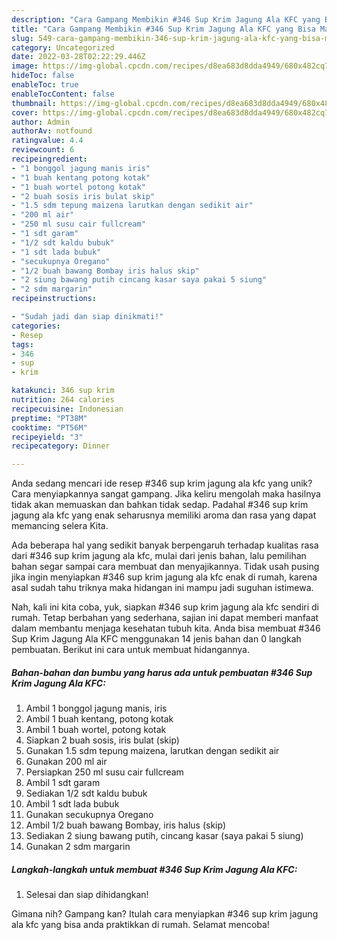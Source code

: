 ```yaml
---
description: "Cara Gampang Membikin #346 Sup Krim Jagung Ala KFC yang Bisa Manjain Lidah"
title: "Cara Gampang Membikin #346 Sup Krim Jagung Ala KFC yang Bisa Manjain Lidah"
slug: 549-cara-gampang-membikin-346-sup-krim-jagung-ala-kfc-yang-bisa-manjain-lidah
category: Uncategorized
date: 2022-03-28T02:22:29.446Z
image: https://img-global.cpcdn.com/recipes/d8ea683d8dda4949/680x482cq70/346-sup-krim-jagung-ala-kfc-foto-resep-utama.jpg
hideToc: false
enableToc: true
enableTocContent: false
thumbnail: https://img-global.cpcdn.com/recipes/d8ea683d8dda4949/680x482cq70/346-sup-krim-jagung-ala-kfc-foto-resep-utama.jpg
cover: https://img-global.cpcdn.com/recipes/d8ea683d8dda4949/680x482cq70/346-sup-krim-jagung-ala-kfc-foto-resep-utama.jpg
author: Admin
authorAv: notfound
ratingvalue: 4.4
reviewcount: 6
recipeingredient:
- "1 bonggol jagung manis iris"
- "1 buah kentang potong kotak"
- "1 buah wortel potong kotak"
- "2 buah sosis iris bulat skip"
- "1.5 sdm tepung maizena larutkan dengan sedikit air"
- "200 ml air"
- "250 ml susu cair fullcream"
- "1 sdt garam"
- "1/2 sdt kaldu bubuk"
- "1 sdt lada bubuk"
- "secukupnya Oregano"
- "1/2 buah bawang Bombay iris halus skip"
- "2 siung bawang putih cincang kasar saya pakai 5 siung"
- "2 sdm margarin"
recipeinstructions:

- "Sudah jadi dan siap dinikmati!"
categories:
- Resep
tags:
- 346
- sup
- krim

katakunci: 346 sup krim 
nutrition: 264 calories
recipecuisine: Indonesian
preptime: "PT38M"
cooktime: "PT56M"
recipeyield: "3"
recipecategory: Dinner

---
```





Anda sedang mencari ide resep #346 sup krim jagung ala kfc yang unik? Cara menyiapkannya sangat gampang. Jika keliru mengolah maka hasilnya tidak akan memuaskan dan bahkan tidak sedap. Padahal #346 sup krim jagung ala kfc yang enak seharusnya memiliki aroma dan rasa yang dapat memancing selera Kita.







Ada beberapa hal yang sedikit banyak berpengaruh terhadap kualitas rasa dari #346 sup krim jagung ala kfc, mulai dari jenis bahan, lalu pemilihan bahan segar sampai cara membuat dan menyajikannya. Tidak usah pusing jika ingin menyiapkan #346 sup krim jagung ala kfc enak di rumah, karena asal sudah tahu triknya maka hidangan ini mampu jadi suguhan istimewa.






Nah, kali ini kita coba, yuk, siapkan #346 sup krim jagung ala kfc sendiri di rumah. Tetap berbahan yang sederhana, sajian ini dapat memberi manfaat dalam membantu menjaga kesehatan tubuh kita. Anda bisa membuat #346 Sup Krim Jagung Ala KFC menggunakan 14 jenis bahan dan 0 langkah pembuatan. Berikut ini cara untuk membuat hidangannya.

<!--inarticleads1-->

##### Bahan-bahan dan bumbu yang harus ada untuk pembuatan #346 Sup Krim Jagung Ala KFC:

1. Ambil 1 bonggol jagung manis, iris
1. Ambil 1 buah kentang, potong kotak
1. Ambil 1 buah wortel, potong kotak
1. Siapkan 2 buah sosis, iris bulat (skip)
1. Gunakan 1.5 sdm tepung maizena, larutkan dengan sedikit air
1. Gunakan 200 ml air
1. Persiapkan 250 ml susu cair fullcream
1. Ambil 1 sdt garam
1. Sediakan 1/2 sdt kaldu bubuk
1. Ambil 1 sdt lada bubuk
1. Gunakan secukupnya Oregano
1. Ambil 1/2 buah bawang Bombay, iris halus (skip)
1. Sediakan 2 siung bawang putih, cincang kasar (saya pakai 5 siung)
1. Gunakan 2 sdm margarin




<!--inarticleads2-->

##### Langkah-langkah untuk membuat #346 Sup Krim Jagung Ala KFC:


1. Selesai dan siap dihidangkan!



Gimana nih? Gampang kan? Itulah cara menyiapkan #346 sup krim jagung ala kfc yang bisa anda praktikkan di rumah. Selamat mencoba!
